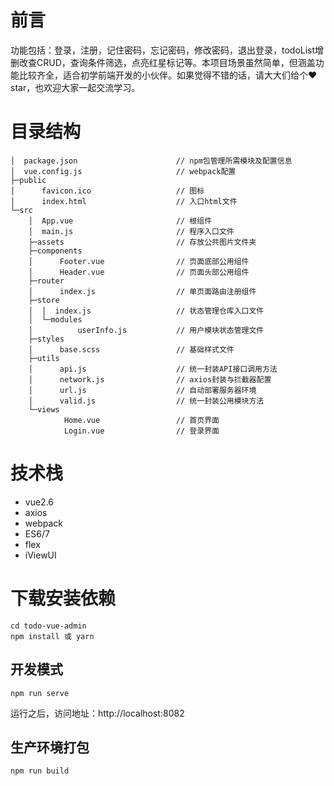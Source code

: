 # 前言

功能包括：登录，注册，记住密码，忘记密码，修改密码，退出登录，todoList增删改查CRUD，查询条件筛选，点亮红星标记等。本项目场景虽然简单，但涵盖功能比较齐全，适合初学前端开发的小伙伴。如果觉得不错的话，请大大们给个:heart:star，也欢迎大家一起交流学习。



# 目录结构
```
│  package.json                      // npm包管理所需模块及配置信息
│  vue.config.js                     // webpack配置
├─public
│      favicon.ico                   // 图标
│      index.html                    // 入口html文件
└─src
    │  App.vue                       // 根组件
    │  main.js                       // 程序入口文件
    ├─assets                         // 存放公共图片文件夹
    ├─components
    │      Footer.vue                // 页面底部公用组件
    │      Header.vue                // 页面头部公用组件
    ├─router
    │      index.js                  // 单页面路由注册组件 
    ├─store
    │  │  index.js                   // 状态管理仓库入口文件
    │  └─modules
    │          userInfo.js           // 用户模块状态管理文件
    ├─styles
    │      base.scss                 // 基础样式文件 
    ├─utils
    │      api.js                    // 统一封装API接口调用方法
    │      network.js                // axios封装与拦截器配置
    │      url.js                    // 自动部署服务器环境
    │      valid.js                  // 统一封装公用模块方法
    └─views
            Home.vue                 // 首页界面
            Login.vue                // 登录界面
```


# 技术栈
 * vue2.6
 * axios
 * webpack
 * ES6/7
 * flex
 * iViewUI
 

# 下载安装依赖
```
cd todo-vue-admin
npm install 或 yarn
```

## 开发模式
```
npm run serve
```
运行之后，访问地址：http://localhost:8082

## 生产环境打包
```
npm run build
```

